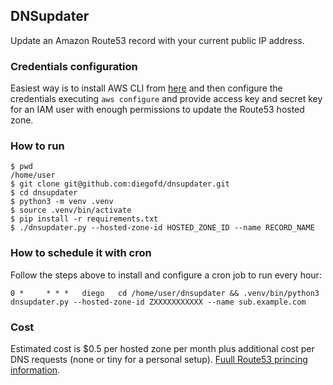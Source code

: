 ## DNSupdater

Update an Amazon Route53 record with your current public IP address.

### Credentials configuration

Easiest way is to install AWS CLI from [here](https://docs.aws.amazon.com/cli/latest/userguide/getting-started-install.html) and then configure the credentials executing `aws configure` and provide access key and secret key for an IAM user with enough permissions to update the Route53 hosted zone. 

### How to run

```
$ pwd
/home/user 
$ git clone git@github.com:diegofd/dnsupdater.git
$ cd dnsupdater
$ python3 -m venv .venv
$ source .venv/bin/activate
$ pip install -r requirements.txt
$ ./dnsupdater.py --hosted-zone-id HOSTED_ZONE_ID --name RECORD_NAME
```

### How to schedule it with cron

Follow the steps above to install and configure a cron job to run every hour:
```
0 *     * * *   diego   cd /home/user/dnsupdater && .venv/bin/python3 dnsupdater.py --hosted-zone-id ZXXXXXXXXXXX --name sub.example.com
```

### Cost

Estimated cost is $0.5 per hosted zone per month plus additional cost per DNS requests (none or tiny for a personal setup). [Fuull Route53 princing information](https://aws.amazon.com/es/route53/pricing/). 
